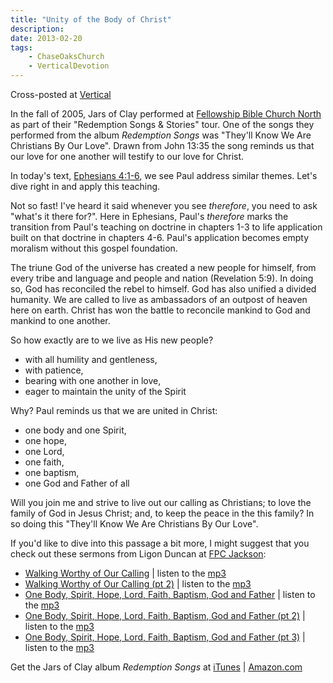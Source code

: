 ```yaml
---
title: "Unity of the Body of Christ"
description: 
date: 2013-02-20
tags:
    - ChaseOaksChurch
    - VerticalDevotion
---
```


Cross-posted at [Vertical](http://www.verticaldevotion.com/?p=7970)

In the fall of 2005, Jars of Clay performed at [Fellowship Bible Church North](http://www.chaseoaks.org/) as part of their "Redemption Songs & Stories" tour. One of the songs they performed from the album _Redemption Songs_ was "They'll Know We Are Christians By Our Love". Drawn from John 13:35 the song reminds us that our love for one another will testify to our love for Christ.

In today's text, [Ephesians 4:1-6](http://www.esvbible.org/Ephesians+4.1-6/), we see Paul address similar themes. Let's dive right in and apply this teaching.

Not so fast! I've heard it said whenever you see _therefore_, you need to ask "what's it there for?". Here in Ephesians, Paul's _therefore_ marks the transition from Paul's teaching on doctrine in chapters 1-3 to life application built on that doctrine in chapters 4-6. Paul's application becomes empty moralism without this gospel foundation.

The triune God of the universe has created a new people for himself, from every tribe and language and people and nation (Revelation 5:9). In doing so, God has reconciled the rebel to himself. God has also unified a divided humanity. We are called to live as ambassadors of an outpost of heaven here on earth. Christ has won the battle to reconcile mankind to God and mankind to one another.

So how exactly are to we live as His new people?

- with all humility and gentleness,
- with patience,
- bearing with one another in love,
- eager to maintain the unity of the Spirit

Why? Paul reminds us that we are united in Christ:

- one body and one Spirit,
- one hope,
- one Lord,
- one faith,
- one baptism,
- one God and Father of all

Will you join me and strive to live out our calling as Christians; to love the family of God in Jesus Christ; and, to keep the peace in the this family? In so doing this "They'll Know We Are Christians By Our Love".

If you'd like to dive into this passage a bit more, I might suggest that you check out these sermons from Ligon Duncan at [FPC Jackson](http://www.fpcjackson.org/):

- [Walking Worthy of Our Calling](http://www.fpcjackson.org/resources/sermons/Ephesians/13b_ephesians_4.1_3.htm) | listen to the [mp3](http://www.fpcjackson.org/resources/sermons/Ephesians/mp3%20files/13b%20Eph%2004.01-03%20-%20Walking%20Worthy%20of%20Our%20Calling.mp3)
- [Walking Worthy of Our Calling (pt 2)](http://www.fpcjackson.org/resources/sermons/Ephesians/14a_ephesians_4.1_3_pt_2.htm) | listen to the [mp3](http://www.fpcjackson.org/resources/sermons/Ephesians/mp3%20files/14a%20Eph%2004.01-03%20-%20Walking%20Worthy%20of%20Our%20Calling%20(2).mp3)
- [One Body, Spirit, Hope, Lord, Faith, Baptism, God and Father](http://www.fpcjackson.org/resources/sermons/Ephesians/14b%20ephesians_4.4_6.htm) | listen to the [mp3](http://www.fpcjackson.org/resources/sermons/Ephesians/mp3%20files/14b%20Eph%204.4-6%20pt.1.mp3)
- [One Body, Spirit, Hope, Lord, Faith, Baptism, God and Father (pt 2)](http://www.fpcjackson.org/resources/sermons/Ephesians/15a%20ephesians_4.4_6_pt2.htm) | listen to the [mp3](http://www.fpcjackson.org/resources/sermons/Ephesians/mp3%20files/15a%20Eph%204.4-6%20pt.2%203.19.2006.mp3)
- [One Body, Spirit, Hope, Lord, Faith, Baptism, God and Father (pt 3)](http://www.fpcjackson.org/resources/sermons/Ephesians/15b%20ephesians_4.4_6_pt_3.htm) | listen to the [mp3](http://www.fpcjackson.org/resources/sermons/Ephesians/mp3%20files/15b%20Eph%2004.4-6%20-%20One%20Body,%20Spirit,%20Hope,%20Lord,%20Faith,%20Baptism,%20God%20and%20Father%20(3).mp3)

Get the Jars of Clay album _Redemption Songs_ at [iTunes](https://itunes.apple.com/us/album/redemption-songs/id269440847) | [Amazon.com](http://www.amazon.com/Redemption-Songs/dp/B00136RYVI/ref=sr_1_2?ie=UTF8/ecrosstexas-20)
